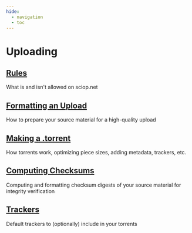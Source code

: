 ```yaml
---
hide:
  - navigation
  - toc
---
```


# Uploading

## [Rules](./rules.md)

What is and isn't allowed on sciop.net

## [Formatting an Upload](./formatting.md)

How to prepare your source material for a high-quality upload

## [Making a .torrent](./torrents.md)

How torrents work, optimizing piece sizes, adding metadata, trackers, etc.

## [Computing Checksums](./checksums.md)

Computing and formatting checksum digests of your source material for integrity verification

## [Trackers](./trackers.md)

Default trackers to (optionally) include in your torrents